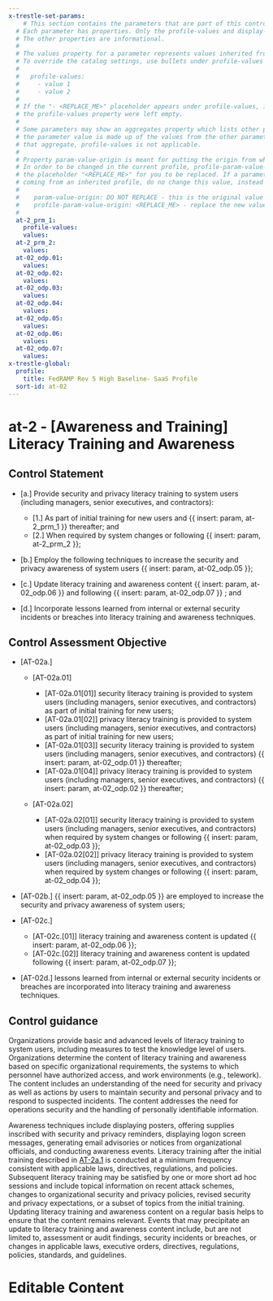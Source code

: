 ```yaml
---
x-trestle-set-params:
    # This section contains the parameters that are part of this control.
  # Each parameter has properties. Only the profile-values and display-name properties are editable.
  # The other properties are informational.
  #
  # The values property for a parameter represents values inherited from the OSCAL catalog.
  # To override the catalog settings, use bullets under profile-values as shown below:
  #
  #   profile-values:
  #     - value 1
  #     - value 2
  #
  # If the "- <REPLACE_ME>" placeholder appears under profile-values, it is the same as if
  # the profile-values property were left empty.
  #
  # Some parameters may show an aggregates property which lists other parameters. This means
  # the parameter value is made up of the values from the other parameters. For parameters
  # that aggregate, profile-values is not applicable.
  #
  # Property param-value-origin is meant for putting the origin from where that parameter comes from.
  # In order to be changed in the current profile, profile-param-value-origin property will be displayed with
  # the placeholder "<REPLACE_ME>" for you to be replaced. If a parameter already has a param-value-origin
  # coming from an inherited profile, do no change this value, instead use profile-param-value-origin as follows:
  #
  #    param-value-origin: DO NOT REPLACE - this is the original value
  #    profile-param-value-origin: <REPLACE_ME> - replace the new value required HERE
  #
  at-2_prm_1:
    profile-values:
    values:
  at-2_prm_2:
    values:
  at-02_odp.01:
    values:
  at-02_odp.02:
    values:
  at-02_odp.03:
    values:
  at-02_odp.04:
    values:
  at-02_odp.05:
    values:
  at-02_odp.06:
    values:
  at-02_odp.07:
    values:
x-trestle-global:
  profile:
    title: FedRAMP Rev 5 High Baseline- SaaS Profile
  sort-id: at-02
---
```


# at-2 - \[Awareness and Training\] Literacy Training and Awareness

## Control Statement

- \[a.\] Provide security and privacy literacy training to system users (including managers, senior executives, and contractors):

  - \[1.\] As part of initial training for new users and {{ insert: param, at-2_prm_1 }} thereafter; and
  - \[2.\] When required by system changes or following {{ insert: param, at-2_prm_2 }};

- \[b.\] Employ the following techniques to increase the security and privacy awareness of system users {{ insert: param, at-02_odp.05 }};

- \[c.\] Update literacy training and awareness content {{ insert: param, at-02_odp.06 }} and following {{ insert: param, at-02_odp.07 }} ; and

- \[d.\] Incorporate lessons learned from internal or external security incidents or breaches into literacy training and awareness techniques.

## Control Assessment Objective

- \[AT-02a.\]

  - \[AT-02a.01\]

    - \[AT-02a.01[01]\] security literacy training is provided to system users (including managers, senior executives, and contractors) as part of initial training for new users;
    - \[AT-02a.01[02]\] privacy literacy training is provided to system users (including managers, senior executives, and contractors) as part of initial training for new users;
    - \[AT-02a.01[03]\] security literacy training is provided to system users (including managers, senior executives, and contractors) {{ insert: param, at-02_odp.01 }} thereafter;
    - \[AT-02a.01[04]\] privacy literacy training is provided to system users (including managers, senior executives, and contractors) {{ insert: param, at-02_odp.02 }} thereafter;

  - \[AT-02a.02\]

    - \[AT-02a.02[01]\] security literacy training is provided to system users (including managers, senior executives, and contractors) when required by system changes or following {{ insert: param, at-02_odp.03 }};
    - \[AT-02a.02[02]\] privacy literacy training is provided to system users (including managers, senior executives, and contractors) when required by system changes or following {{ insert: param, at-02_odp.04 }};

- \[AT-02b.\] {{ insert: param, at-02_odp.05 }} are employed to increase the security and privacy awareness of system users;

- \[AT-02c.\]

  - \[AT-02c.[01]\] literacy training and awareness content is updated {{ insert: param, at-02_odp.06 }};
  - \[AT-02c.[02]\] literacy training and awareness content is updated following {{ insert: param, at-02_odp.07 }};

- \[AT-02d.\] lessons learned from internal or external security incidents or breaches are incorporated into literacy training and awareness techniques.

## Control guidance

Organizations provide basic and advanced levels of literacy training to system users, including measures to test the knowledge level of users. Organizations determine the content of literacy training and awareness based on specific organizational requirements, the systems to which personnel have authorized access, and work environments (e.g., telework). The content includes an understanding of the need for security and privacy as well as actions by users to maintain security and personal privacy and to respond to suspected incidents. The content addresses the need for operations security and the handling of personally identifiable information.

Awareness techniques include displaying posters, offering supplies inscribed with security and privacy reminders, displaying logon screen messages, generating email advisories or notices from organizational officials, and conducting awareness events. Literacy training after the initial training described in [AT-2a.1](#at-2_smt.a.1) is conducted at a minimum frequency consistent with applicable laws, directives, regulations, and policies. Subsequent literacy training may be satisfied by one or more short ad hoc sessions and include topical information on recent attack schemes, changes to organizational security and privacy policies, revised security and privacy expectations, or a subset of topics from the initial training. Updating literacy training and awareness content on a regular basis helps to ensure that the content remains relevant. Events that may precipitate an update to literacy training and awareness content include, but are not limited to, assessment or audit findings, security incidents or breaches, or changes in applicable laws, executive orders, directives, regulations, policies, standards, and guidelines.

# Editable Content

<!-- Make additions and edits below -->
<!-- The above represents the contents of the control as received by the profile, prior to additions. -->
<!-- If the profile makes additions to the control, they will appear below. -->
<!-- The above markdown may not be edited but you may edit the content below, and/or introduce new additions to be made by the profile. -->
<!-- If there is a yaml header at the top, parameter values may be edited. Use --set-parameters to incorporate the changes during assembly. -->
<!-- The content here will then replace what is in the profile for this control, after running profile-assemble. -->
<!-- The current profile has no added parts for this control, but you may add new ones here. -->
<!-- Each addition must have a heading either of the form ## Control my_addition_name -->
<!-- or ## Part a. (where the a. refers to one of the control statement labels.) -->
<!-- "## Control" parts are new parts added after the statement part. -->
<!-- "## Part" parts are new parts added into the top-level statement part with that label. -->
<!-- Subparts may be added with nested hash levels of the form ### My Subpart Name -->
<!-- underneath the parent ## Control or ## Part being added -->
<!-- See https://oscal-compass.github.io/compliance-trestle/tutorials/ssp_profile_catalog_authoring/ssp_profile_catalog_authoring for guidance. -->
